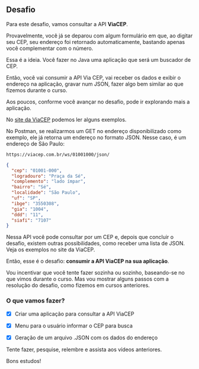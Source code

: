## Desafio

Para este desafio, vamos consultar a API **ViaCEP**.

Provavelmente, você já se deparou com algum formulário em que, ao digitar seu CEP, seu endereço foi retornado automaticamente, bastando apenas você complementar com o número.

Essa é a ideia. Você fazer no Java uma aplicação que será um buscador de CEP.

Então, você vai consumir a API Via CEP, vai receber os dados e exibir o endereço na aplicação, gravar num JSON, fazer algo bem similar ao que fizemos durante o curso.

Aos poucos, conforme você avançar no desafio, pode ir explorando mais a aplicação.

No [site da ViaCEP](https://viacep.com.br/) podemos ler alguns exemplos.

No Postman, se realizarmos um GET no endereço disponibilizado como exemplo, ele já retorna um endereço no formato JSON. Nesse caso, é um endereço de São Paulo:

```
https://viacep.com.br/ws/01001000/json/
```
```json
{
  "cep": "01001-000",
  "logradouro": "Praça da Sé",
  "complemento": "lado ímpar",
  "bairro": "Sé",
  "localidade": "São Paulo",
  "uf": "SP",
  "ibge": "3550308",
  "gia": "1004",
  "ddd": "11",
  "siafi": "7107"
}
```
Nessa API você pode consultar por um CEP e, depois que concluir o desafio, existem outras possibilidades, como receber uma lista de JSON. Veja os exemplos no site da ViaCEP.

Então, esse é o desafio: **consumir a API ViaCEP na sua aplicação**.

Vou incentivar que você tente fazer sozinha ou sozinho, baseando-se no que vimos durante o curso. Mas vou mostrar alguns passos com a resolução do desafio, como fizemos em cursos anteriores.

### O que vamos fazer?

- [x] Criar uma aplicação para consultar a API ViaCEP

- [x] Menu para o usuário informar o CEP para busca

- [x] Geração de um arquivo .JSON com os dados do endereço

Tente fazer, pesquise, relembre e assista aos vídeos anteriores.

Bons estudos!